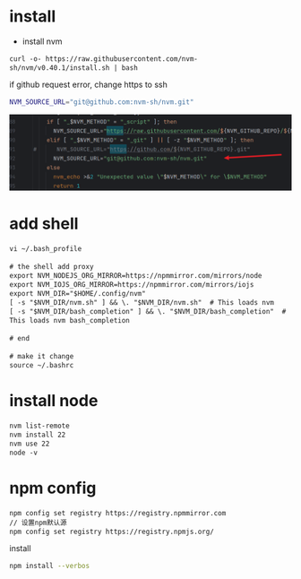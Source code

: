 # install

* install nvm
```
curl -o- https://raw.githubusercontent.com/nvm-sh/nvm/v0.40.1/install.sh | bash
```
if github request error, change https to ssh

```sh
NVM_SOURCE_URL="git@github.com:nvm-sh/nvm.git"
```
![install.png](images/install.png)

# add shell

```
vi ~/.bash_profile

# the shell add proxy
export NVM_NODEJS_ORG_MIRROR=https://npmmirror.com/mirrors/node
export NVM_IOJS_ORG_MIRROR=https://npmmirror.com/mirrors/iojs
export NVM_DIR="$HOME/.config/nvm"
[ -s "$NVM_DIR/nvm.sh" ] && \. "$NVM_DIR/nvm.sh"  # This loads nvm
[ -s "$NVM_DIR/bash_completion" ] && \. "$NVM_DIR/bash_completion"  # This loads nvm bash_completion

# end

# make it change
source ~/.bashrc
```

# install node
```
nvm list-remote
nvm install 22
nvm use 22
node -v
```

# npm config
```
npm config set registry https://registry.npmmirror.com
// 设置npm默认源
npm config set registry https://registry.npmjs.org/
```

install

```sh
npm install --verbos
```

